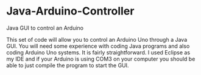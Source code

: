 # Java-Arduino-Controller
Java GUI to control an Arduino

This set of code will allow you to control an Arduino Uno through a Java GUI.  You will need some experience with coding Java programs and also coding Arduino Uno systems.  It is fairly straightforward.  I used Eclipse as my IDE and if your Arduino is using COM3 on your computer you should be able to just compile the program to start the GUI.
